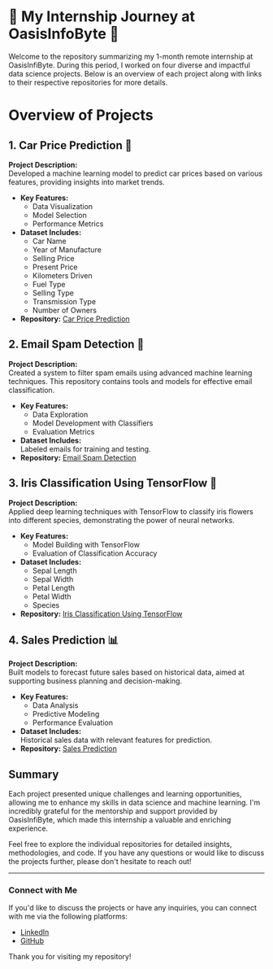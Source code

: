 # 🌟 My Internship Journey at OasisInfoByte 🌟

Welcome to the repository summarizing my 1-month remote internship at OasisInfiByte. During this period, I worked on four diverse and impactful data science projects. Below is an overview of each project along with links to their respective repositories for more details.

# Overview of Projects

## 1. Car Price Prediction 🚗

**Project Description:**  
Developed a machine learning model to predict car prices based on various features, providing insights into market trends.

- **Key Features:**
  - Data Visualization
  - Model Selection
  - Performance Metrics
- **Dataset Includes:**
  - Car Name
  - Year of Manufacture
  - Selling Price
  - Present Price
  - Kilometers Driven
  - Fuel Type
  - Selling Type
  - Transmission Type
  - Number of Owners
- **Repository:** [Car Price Prediction](https://github.com/MirAb-77/Oasis-Info-Byte-Projects/tree/main/Project_3)

## 2. Email Spam Detection 📧

**Project Description:**  
Created a system to filter spam emails using advanced machine learning techniques. This repository contains tools and models for effective email classification.

- **Key Features:**
  - Data Exploration
  - Model Development with Classifiers
  - Evaluation Metrics
- **Dataset Includes:**  
  Labeled emails for training and testing.
- **Repository:** [Email Spam Detection](https://github.com/MirAb-77/Oasis-Info-Byte-Projects/tree/main/Project_4)

## 3. Iris Classification Using TensorFlow 🌸

**Project Description:**  
Applied deep learning techniques with TensorFlow to classify iris flowers into different species, demonstrating the power of neural networks.

- **Key Features:**
  - Model Building with TensorFlow
  - Evaluation of Classification Accuracy
- **Dataset Includes:**
  - Sepal Length
  - Sepal Width
  - Petal Length
  - Petal Width
  - Species
- **Repository:** [Iris Classification Using TensorFlow](https://github.com/MirAb-77/Oasis-Info-Byte-Projects/tree/main/Project_2)

## 4. Sales Prediction 📊

**Project Description:**  
Built models to forecast future sales based on historical data, aimed at supporting business planning and decision-making.

- **Key Features:**
  - Data Analysis
  - Predictive Modeling
  - Performance Evaluation
- **Dataset Includes:**  
  Historical sales data with relevant features for prediction.
- **Repository:** [Sales Prediction](https://github.com/MirAb-77/Oasis-Info-Byte-Projects/tree/main/Project_1)


## Summary

Each project presented unique challenges and learning opportunities, allowing me to enhance my skills in data science and machine learning. I'm incredibly grateful for the mentorship and support provided by OasisInfiByte, which made this internship a valuable and enriching experience.

Feel free to explore the individual repositories for detailed insights, methodologies, and code. If you have any questions or would like to discuss the projects further, please don't hesitate to reach out!

---

### Connect with Me

If you'd like to discuss the projects or have any inquiries, you can connect with me via the following platforms:

- [LinkedIn](https://www.linkedin.com/)
- [GitHub](https://github.com/MirAb-77)

Thank you for visiting my repository!


